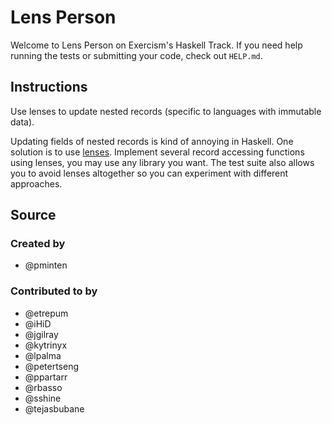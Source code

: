 # Lens Person

Welcome to Lens Person on Exercism's Haskell Track.
If you need help running the tests or submitting your code, check out `HELP.md`.

## Instructions

Use lenses to update nested records (specific to languages with immutable data).

Updating fields of nested records is kind of annoying in Haskell. One solution
is to use [lenses](https://wiki.haskell.org/Lens).  Implement several record
accessing functions using lenses, you may use any library you want. The test
suite also allows you to avoid lenses altogether so you can experiment with
different approaches.

## Source

### Created by

- @pminten

### Contributed to by

- @etrepum
- @iHiD
- @jgilray
- @kytrinyx
- @lpalma
- @petertseng
- @ppartarr
- @rbasso
- @sshine
- @tejasbubane
